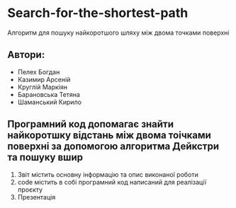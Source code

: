 # Search-for-the-shortest-path
Алгоритм для пошуку найкоротшого шляху між двома точками поверхні
## Автори:
- Пелех Богдан
- Казимир Арсеній
- Круглій Маркіян
- Барановська Тетяна
- Шаманський Кирило

## Програмний код допомагає знайти найкоротшку відстань між двома тоічками поверхні за допомогою алгоритма Дейкстри та пошуку вшир
 1) Звіт містить основну інформацію та опис виконаної роботи
 2) code містить в собі програмний код написаний для реалізації проєкту
 3) Презентація
